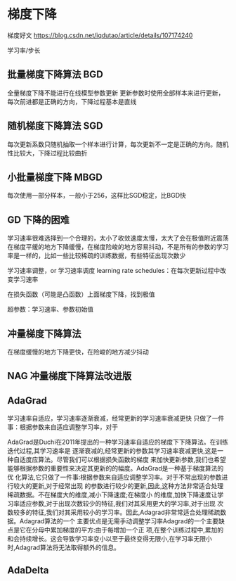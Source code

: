 

# 梯度下降

梯度好文 https://blog.csdn.net/iqdutao/article/details/107174240

学习率/步长

## 批量梯度下降算法 BGD
全量梯度下降不能进行在线模型参数更新
更新参数时使用全部样本来进行更新，每次前进都是正确的方向，下降过程基本是直线


## 随机梯度下降算法 SGD

每次更新系数只随机抽取一个样本进行计算，每次更新不一定是正确的方向。随机性比较大，下降过程比较曲折

## 小批量梯度下降 MBGD
每次使用一部分样本，一般小于256，这样比SGD稳定，比BGD快

## GD 下降的困难

学习速率很难选择到一个合理的，太小了收敛速度太慢，太大了会在极值附近震荡
在梯度平缓的地方下降缓慢，在梯度险峻的地方容易抖动，不是所有的参数的学习率是一样的，比如一些比较稀疏的训练数据，有些特征出现次数少

学习速率调整，or 学习速率调度 learning rate schedules：在每次更新过程中改变学习速率

在损失函数（可能是凸函数）上面梯度下降，找到极值

超参数：学习速率、参数初始值

## 冲量梯度下降算法

在梯度缓慢的地方下降更快，在险峻的地方减少抖动

## NAG 冲量梯度下降算法改进版

## AdaGrad

学习速率自适应，学习速率逐渐衰减，经常更新的学习速率衰减更快
只做了一件事：根据参数来自适应调整学习率，对于

AdaGrad是Duchi在2011年提出的一种学习速率自适应的梯度下下降算法。在训练迭代过程,其学习速率是
逐渐衰减的,经常更新的参数其学习速率衰减更快,这是一种自适度应算法。尽管我们可以根据损失函数的梯度
来加快更新参数,我们也希望能够根据参数的重要性来决定其更新的的幅度。AdaGrad是一种基于梯度算法的优
化算法,它只做了一件事:根据参数来自适应调整学习率。对于不常出现的参数进行较大的更新,对于经常出现
的参数进行较少的更新,因此,这种方法非常适合处理稀疏数据。不在梯度大的维度,减小下降速度;在梯度小
的维度,加快下降速度让学习率适应参数,对于出现次数较少的特征,我们对其采用更大的学习率,对于出现
次数较多的特征,我们对其采用较小的学习率。因此,Adagrad非常常适合处理稀疏数据。Adagrad算法的一个
主要优点是无需手动调整学习率Adagrad的一个主要缺点是它在分母中累加梯度的平方:由于每增加一个正
项,在整个训练过程中,累加的和会持续增长。这会导致学习率变小以至于最终变得无限小,在学习率无限小
时,Adagrad算法将无法取得额外的信息。


## AdaDelta

